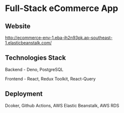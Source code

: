 # Full-Stack eCommerce App

## Website
http://ecommerce-env-1.eba-ih2n93pk.ap-southeast-1.elasticbeanstalk.com/

## Technologies Stack

Backend - Deno, PostgreSQL

Frontend - React, Redux Toolkit, React-Query

## Deployment
Dcoker, Github Actions, AWS Elastic Beanstalk, AWS RDS



